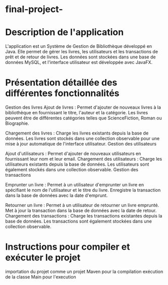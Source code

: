 ﻿# final-project-

# Description de l'application

L'application est un Système de Gestion de Bibliothèque développé en Java. Elle permet de gérer les livres, les utilisateurs et les transactions de prêt et de retour de livres. Les données sont stockées dans une base de données MySQL, et l'interface utilisateur est développée avec JavaFX.

# Présentation détaillée des différentes fonctionnalités

Gestion des livres
Ajout de livres :
Permet d'ajouter de nouveaux livres à la bibliothèque en fournissant le titre, l'auteur et la catégorie.
Les livres peuvent être de différentes catégories telles que ScienceFiction, Roman ou Biographie.

Chargement des livres :
Charge les livres existants depuis la base de données.
Les livres sont stockés dans une collection observable pour une mise à jour automatique de l'interface utilisateur.
Gestion des utilisateurs

Ajout d'utilisateurs :
Permet d'ajouter de nouveaux utilisateurs en fournissant leur nom et leur email.
Chargement des utilisateurs :
Charge les utilisateurs existants depuis la base de données.
Les utilisateurs sont également stockés dans une collection observable.
Gestion des transactions

Emprunter un livre :
Permet à un utilisateur d'emprunter un livre en spécifiant le nom de l'utilisateur et le titre du livre.
Enregistre la transaction dans la base de données avec la date d'emprunt.

Retourner un livre :
Permet à un utilisateur de retourner un livre emprunté.
Met à jour la transaction dans la base de données avec la date de retour.
Chargement des transactions :
Charge les transactions existantes depuis la base de données.
Les transactions sont également stockées dans une collection observable.


# Instructions pour compiler et exécuter le projet

importation du projet comme un projet Maven pour la compilation
exécution de la classe Main pour l'execution 
